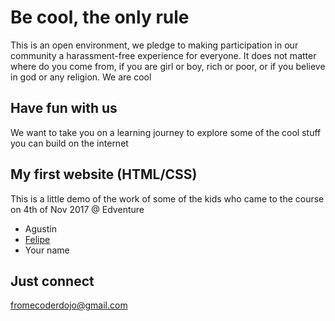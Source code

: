# Be cool, the only rule
This is an open environment, we pledge to making participation in our community a harassment-free experience for everyone. It does not matter where do you come from, if you are girl or boy, rich or poor, or if you believe in god or any religion. We are cool

## Have fun with us
We want to take you on a learning journey to explore some of the cool stuff you can build on the internet

## My first website (HTML/CSS)
This is a little demo of the work of some of the kids who came to the course on 4th of Nov 2017 @ Edventure
*   Agustin
*   [Felipe](http://druidalabs.com/ "Brush your teeth twice a day!")
*   Your name

## Just connect 
fromecoderdojo@gmail.com
